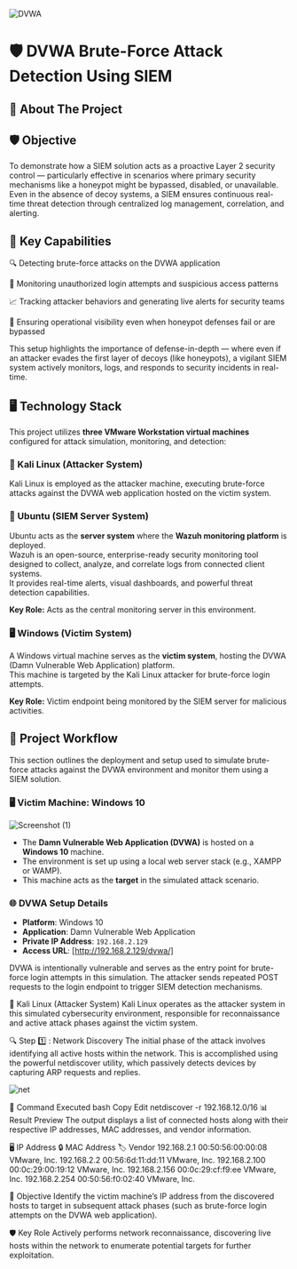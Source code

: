 ![DVWA](https://github.com/user-attachments/assets/79311e79-744a-4036-b341-000746384ff0)
# 🛡️ DVWA Brute-Force Attack Detection Using SIEM  

## 📖 About The Project  

## 🛡️ Objective  

To demonstrate how a SIEM solution acts as a proactive Layer 2 security control — particularly effective in scenarios where primary security mechanisms like a honeypot might be bypassed, disabled, or unavailable. Even in the absence of decoy systems, a SIEM ensures continuous real-time threat detection through centralized log management, correlation, and alerting.  

## 🎯 Key Capabilities  

🔍 Detecting brute-force attacks on the DVWA application  

🚫 Monitoring unauthorized login attempts and suspicious access patterns  

📈 Tracking attacker behaviors and generating live alerts for security teams  

📡 Ensuring operational visibility even when honeypot defenses fail or are bypassed  

This setup highlights the importance of defense-in-depth — where even if an attacker evades the first layer of decoys (like honeypots), a vigilant SIEM system actively monitors, logs, and responds to security incidents in real-time.
## 🖥️ Technology Stack  

This project utilizes **three VMware Workstation virtual machines** configured for attack simulation, monitoring, and detection:

### 🐉 Kali Linux (Attacker System)  

Kali Linux is employed as the attacker machine, executing brute-force attacks against the DVWA web application hosted on the victim system.

### 🐧 Ubuntu (SIEM Server System)  

Ubuntu acts as the **server system** where the **Wazuh monitoring platform** is deployed.  
Wazuh is an open-source, enterprise-ready security monitoring tool designed to collect, analyze, and correlate logs from connected client systems.  
It provides real-time alerts, visual dashboards, and powerful threat detection capabilities.

**Key Role:** Acts as the central monitoring server in this environment.

### 🖥️ Windows (Victim System)  

A Windows virtual machine serves as the **victim system**, hosting the DVWA (Damn Vulnerable Web Application) platform.  
This machine is targeted by the Kali Linux attacker for brute-force login attempts.

**Key Role:** Victim endpoint being monitored by the SIEM server for malicious activities.

## 🧪 Project Workflow

This section outlines the deployment and setup used to simulate brute-force attacks against the DVWA environment and monitor them using a SIEM solution.

### 🖥️ Victim Machine: Windows 10
![Screenshot (1)](https://github.com/user-attachments/assets/841cf526-168e-488a-a7d2-21fec9d95526)

- The **Damn Vulnerable Web Application (DVWA)** is hosted on a **Windows 10** machine.
- The environment is set up using a local web server stack (e.g., XAMPP or WAMP).
- This machine acts as the **target** in the simulated attack scenario.

### 🌐 DVWA Setup Details

- **Platform**: Windows 10  
- **Application**: Damn Vulnerable Web Application  
- **Private IP Address**: `192.168.2.129`  
- **Access URL**: [http://192.168.2.129/dvwa/]

DVWA is intentionally vulnerable and serves as the entry point for brute-force login attempts in this simulation. The attacker sends repeated POST requests to the login endpoint to trigger SIEM detection mechanisms.

🐉 Kali Linux (Attacker System)
Kali Linux operates as the attacker system in this simulated cybersecurity environment, responsible for reconnaissance and active attack phases against the victim system.

🔍 Step 1️⃣ : Network Discovery
The initial phase of the attack involves identifying all active hosts within the network. This is accomplished using the powerful netdiscover utility, which passively detects devices by capturing ARP requests and replies.

![net](https://github.com/user-attachments/assets/19612ee7-f75f-4b7c-aca3-e4cb92b701fb)

📌 Command Executed
bash
Copy
Edit
netdiscover -r 192.168.12.0/16
📊 Result Preview
The output displays a list of connected hosts along with their respective IP addresses, MAC addresses, and vendor information.

🖥️ IP Address	🔒 MAC Address	🏷️ Vendor
192.168.2.1	00:50:56:00:00:08	VMware, Inc.
192.168.2.2	00:56:6d:11:dd:11	VMware, Inc.
192.168.2.100	00:0c:29:00:19:12	VMware, Inc.
192.168.2.156	00:0c:29:cf:f9:ee	VMware, Inc.
192.168.2.254	00:50:56:f0:02:40	VMware, Inc.

🎯 Objective
Identify the victim machine’s IP address from the discovered hosts to target in subsequent attack phases (such as brute-force login attempts on the DVWA web application).

🛡️ Key Role
Actively performs network reconnaissance, discovering live hosts within the network to enumerate potential targets for further exploitation.
